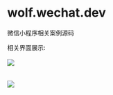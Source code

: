 # wolf.wechat.dev
微信小程序相关案例源码

相关界面展示:  
<br />
![](https://i.imgur.com/YfeGvX1.jpg)  
<br />
<br />
![](https://i.imgur.com/CLaA927.jpg)